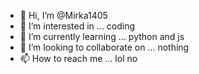 - 👋 Hi, I’m @Mirka1405
- 👀 I’m interested in ... coding
- 🌱 I’m currently learning ... python and js
- 💞️ I’m looking to collaborate on ... nothing
- 📫 How to reach me ... lol no
